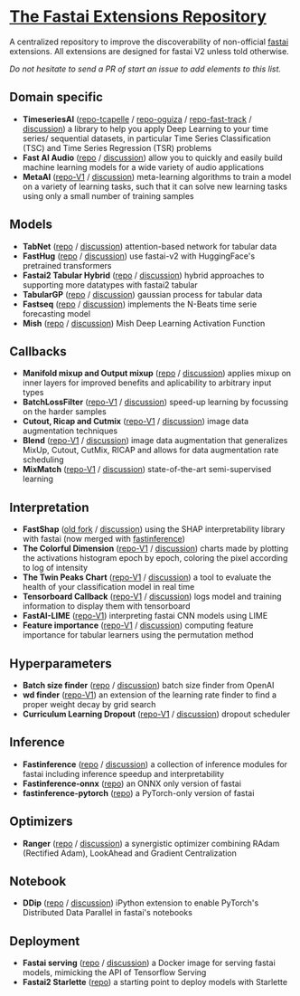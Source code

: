 # [The Fastai Extensions Repository](https://forums.fast.ai/t/unofficial-fastai-extensions-repository/)

A centralized repository to improve the discoverability of non-official [fastai](https://docs.fast.ai/) extensions.
All extensions are designed for fastai V2 unless told otherwise.

*Do not hesitate to send a PR of start an issue to add elements to this list.*

## Domain specific
- **TimeseriesAI** ([repo-tcapelle](https://github.com/tcapelle/timeseries_fastai) / [repo-oguiza](https://github.com/timeseriesAI/timeseriesAI) / [repo-fast-track](https://github.com/ai-fast-track/timeseries) / [discussion](https://forums.fast.ai/t/timeseries/55861)) a library to help you apply Deep Learning to your time series/ sequential datasets, in particular Time Series Classification (TSC) and Time Series Regression (TSR) problems
- **Fast AI Audio** ([repo](https://github.com/rbracco/fastai2_audio) / [discussion](https://forums.fast.ai/t/fastai-v2-audio/)) allow you to quickly and easily build machine learning models for a wide variety of audio applications
- **MetaAI** ([repo-V1](https://github.com/Atom-101/MetaAI) / [discussion](https://forums.fast.ai/t/an-extension-of-fastai-for-meta-learning-algorithms/)) meta-learning algorithms to train a model on a variety of learning tasks, such that it can solve new learning tasks using only a small number of training samples

## Models
- **TabNet** ([repo](https://github.com/mgrankin/fast_tabnet) / [discussion](https://forums.fast.ai/t/tabnet-with-fastai-v2/)) attention-based network for tabular data
- **FastHug** ([repo](https://github.com/morganmcg1/fasthugs) / [discussion](https://forums.fast.ai/t/fasthugs-fastai-v2-and-huggingface-transformers/)) use fastai-v2 with HuggingFace's pretrained transformers
- **Fastai2 Tabular Hybrid** ([repo](https://github.com/muellerzr/fastai2_tabular_hybrid) / [discussion](https://forums.fast.ai/t/fastai-v2-tabular/53530/213)) hybrid approaches to supporting more datatypes with fastai2 tabular
- **TabularGP** ([repo](https://github.com/nestordemeure/tabularGP) / [discussion](https://forums.fast.ai/t/tabulargp-gaussian-processes-with-fastai/)) gaussian process for tabular data
- **Fastseq** ([repo](https://github.com/takotab/fastseq) / [discussion](https://forums.fast.ai/t/time-series-sequential-data-study-group/29686/600)) implements the N-Beats time serie forecasting model
- **Mish** ([repo](https://github.com/digantamisra98/Mish) / [discussion](https://forums.fast.ai/t/meet-mish-new-activation-function-possible-successor-to-relu/)) Mish Deep Learning Activation Function

## Callbacks
- **Manifold mixup and Output mixup** ([repo](https://github.com/nestordemeure/ManifoldMixupV2) / [discussion](https://forums.fast.ai/t/mixup-data-augmentation/22764/53)) applies mixup on inner layers for improved benefits and aplicability to arbitrary input types
- **BatchLossFilter** ([repo-V1](https://github.com/oguiza/fastai_extensions/blob/master/03_BatchLossFilter.ipynb) / [discussion](https://forums.fast.ai/t/meet-batchlossfilter-a-new-technique-to-speed-up-training/56621)) speed-up learning by focussing on the harder samples
- **Cutout, Ricap and Cutmix** ([repo-V1](https://github.com/oguiza/fastai_extensions/blob/master/01_data_augmentation_notebook.ipynb) / [discussion](https://forums.fast.ai/t/cutmix-mixup/)) image data augmentation techniques
- **Blend** ([repo-V1](https://github.com/oguiza/fastai_extensions/blob/master/02_data_augmentation_blend.ipynb) / [discussion](https://forums.fast.ai/t/data-augmentation-dynamic-blend/)) image data augmentation that generalizes MixUp, Cutout, CutMix, RICAP and allows for data augmentation rate scheduling
- **MixMatch** ([repo-V1](https://github.com/oguiza/fastai_extensions/blob/master/04a_MixMatch_extended.ipynb) / [discussion](https://forums.fast.ai/t/semi-supervised-learning-ssl-uda-mixmatch-s4l/)) state-of-the-art semi-supervised learning

## Interpretation
- **FastShap** ([old fork](https://github.com/nestordemeure/fastshap) / [discussion](https://forums.fast.ai/t/feature-importance-in-deep-learning/42026/64)) using the SHAP interpretability library with fastai (now merged with [fastinference](https://github.com/muellerzr/fastinference))
- **The Colorful Dimension** ([repo-V1](https://github.com/artste/colorfuldim) / [discussion](https://forums.fast.ai/t/the-colorful-dimension/))  charts made by plotting the activations histogram epoch by epoch, coloring the pixel according to log of intensity
- **The Twin Peaks Chart** ([repo-V1](https://github.com/artste/colorfuldim) / [discussion](https://forums.fast.ai/t/the-twin-peaks-chart/)) a tool to evaluate the health of your classification model in real time
- **Tensorboard Callback** ([repo-V1](https://github.com/Pendar2/fastai-tensorboard-callback) / [discussion](https://forums.fast.ai/t/tensorboard-callback-for-fastai/)) logs model and training information to display them with tensorboard
- **FastAI-LIME** ([repo-V1](https://github.com/anurags25/FastAI-LIME)) interpreting fastai CNN models using LIME
- **Feature importance** ([repo-V1](https://github.com/nestordemeure/permutationImportance) / [discussion](https://forums.fast.ai/t/feature-importance-in-deep-learning/)) computing feature importance for tabular learners using the permutation method

## Hyperparameters
- **Batch size finder** ([repo](https://github.com/hal-314/fastai-batch-size-finder) / [discussion](https://forums.fast.ai/t/batch-size-finder-from-openai-implemented-using-fastai/57620)) batch size finder from OpenAI
- **wd finder** ([repo-V1](https://github.com/DrHB/fastai_wd)) an extension of the learning rate finder to find a proper weight decay by grid search
- **Curriculum Learning Dropout** ([repo-V1](https://github.com/lessw2020/Curriculum-Learning-Dropout) / [discussion](https://forums.fast.ai/t/improved-loss-with-curriculum-learning-paper-and-video/47337)) dropout scheduler

## Inference
- **Fastinference** ([repo](https://github.com/muellerzr/fastinference) / [discussion](https://forums.fast.ai/t/a-walk-with-fastai2-fastinference-mini-series/73277)) a collection of inference modules for fastai including inference speedup and interpretability
- **Fastinference-onnx** ([repo](https://github.com/muellerzr/fastinference_onnx)) an ONNX only version of fastai
- **fastinference-pytorch** ([repo](https://github.com/muellerzr/fastinference_pytorch)) a PyTorch-only version of fastai

## Optimizers
- **Ranger** ([repo](https://github.com/lessw2020/Ranger-Deep-Learning-Optimizer) / [discussion](https://forums.fast.ai/t/meet-ranger-radam-lookahead-optimizer)) a synergistic optimizer combining RAdam (Rectified Adam), LookAhead and Gradient Centralization

## Notebook
- **DDip** ([repo](https://github.com/philtrade/Ddip) / [discussion](https://forums.fast.ai/t/distributed-multi-gpu-training-with-fastai-in-jupyter-notebook/)) iPython extension to enable PyTorch's Distributed Data Parallel in fastai's notebooks 

## Deployment
- **Fastai serving** ([repo](https://github.com/developmentseed/fastai-serving) / [discussion](https://forums.fast.ai/t/fastai-serving/)) a Docker image for serving fastai models, mimicking the API of Tensorflow Serving
- **Fastai2 Starlette** ([repo](https://github.com/muellerzr/fastai2-Starlette)) a starting point to deploy models with Starlette
